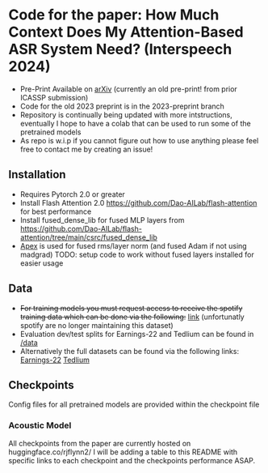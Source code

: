 # Code for the paper: How Much Context Does My Attention-Based ASR System Need? (Interspeech 2024)
- Pre-Print Available on [arXiv](https://arxiv.org/abs/2310.15672) (currently an old pre-print! from prior ICASSP submission)
- Code for the old 2023 preprint is in the 2023-preprint branch
- Repository is continually being updated with more intstructions, eventually I hope to have a colab that can be used to run some of the pretrained models
- As repo is w.i.p if you cannot figure out how to use anything please feel free to contact me by creating an issue!

## Installation
- Requires Pytorch 2.0 or greater
- Install Flash Attention 2.0 https://github.com/Dao-AILab/flash-attention for best performance
- Install fused_dense_lib for fused MLP layers from https://github.com/Dao-AILab/flash-attention/tree/main/csrc/fused_dense_lib
- [Apex](https://github.com/NVIDIA/apex/tree/master) is used for fused rms/layer norm (and fused Adam if not using madgrad)
TODO: setup code to work without fused layers installed for easier usage

## Data
- <del>For training models you must request access to receive the spotify training data which can be done via the following:</del> [link](https://podcastsdataset.byspotify.com/) (unfortunatly spotify are no longer maintaining this dataset)
- Evaluation dev/test splits for Earnings-22 and Tedlium can be found in [/data](https://github.com/robflynnyh/long-context-asr/tree/main/data)
- Alternatively the full datasets can be found via the following links: [Earnings-22](https://github.com/revdotcom/speech-datasets/tree/main/earnings22) [Tedlium](https://www.openslr.org/51/) 

## Checkpoints
Config files for all pretrained models are provided within the checkpoint file
### Acoustic Model
All checkpoints from the paper are currently hosted on huggingface.co/rjflynn2/ I will be adding a table to this README with specific links to each checkpoint and the checkpoints performance ASAP.  

